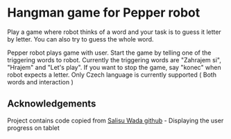 # Hangman game for Pepper robot
Play a game where robot thinks of a word and your task is to guess it letter by letter. You can also try to guess the whole word.

Pepper robot plays game with user. Start the game by telling one of the triggering words to robot.
Currently the triggering words are "Zahrajem si", "Hrajem" and "Let's play". If you want to stop the game, say "konec" when robot expects a letter.
Only Czech language is currently supported ( Both words and interaction )

## Acknowledgements
Project contains code copied from [Salisu Wada github](https://github.com/salisuwy/Pepper-Robot-Displays-User-Input) - Displaying the user progress on tablet

